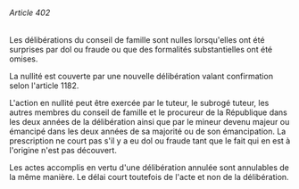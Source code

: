 ###### Article 402

Les délibérations du conseil de famille sont nulles lorsqu'elles ont été surprises par dol ou fraude ou que des formalités substantielles ont été omises.

La nullité est couverte par une nouvelle délibération valant confirmation selon l'article 1182.

L'action en nullité peut être exercée par le tuteur, le subrogé tuteur, les autres membres du conseil de famille et le procureur de la République dans les deux années de la délibération ainsi que par le mineur devenu majeur ou émancipé dans les deux années de sa majorité ou de son émancipation. La prescription ne court pas s'il y a eu dol ou fraude tant que le fait qui en est à l'origine n'est pas découvert.

Les actes accomplis en vertu d'une délibération annulée sont annulables de la même manière. Le délai court toutefois de l'acte et non de la délibération.

